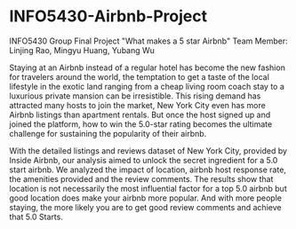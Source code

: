 # INFO5430-Airbnb-Project
INFO5430 Group Final Project "What makes a 5 star Airbnb" 
Team Member: Linjing Rao, Mingyu Huang, Yubang Wu


Staying at an Airbnb instead of a regular hotel has become the new fashion for travelers around
the world, the temptation to get a taste of the local lifestyle in the exotic land ranging from a
cheap living room coach stay to a luxurious private mansion can be irresistible. This rising
demand has attracted many hosts to join the market, New York City even has more Airbnb
listings than apartment rentals. But once the host signed up and joined the platform, how to win
the 5.0-star rating becomes the ultimate challenge for sustaining the popularity of their airbnb.


With the detailed listings and reviews dataset of New York City, provided by Inside Airbnb, 
our analysis aimed to unlock the secret ingredient for a 5.0 start airbnb. We analyzed the impact of
location, airbnb host response rate, the amenities provided and the review comments. The results
show that location is not necessarily the most influential factor for a top 5.0 airbnb but good
location does make your airbnb more popular. And with more people staying, the more likely
you are to get good review comments and achieve that 5.0 Starts.
